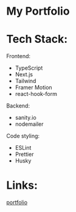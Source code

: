 # My Portfolio

# Tech Stack:

Frontend:

- TypeScript
- Next.js
- Tailwind
- Framer Motion
- react-hook-form

Backend:

- sanity.io
- nodemailer

Code styling:

- ESLint
- Prettier
- Husky

# Links:

[portfolio](https://portfolio-6el0opaks-maxshelest88.vercel.app/)
